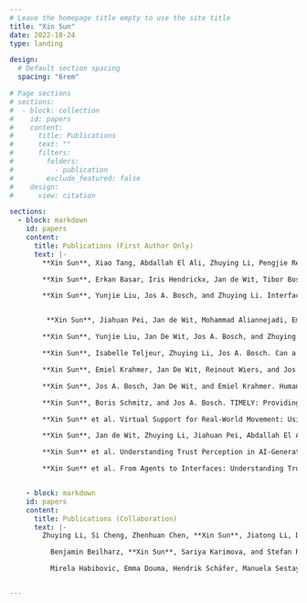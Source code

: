 ```yaml
---
# Leave the homepage title empty to use the site title
title: "Xin Sun"
date: 2022-10-24
type: landing

design:
  # Default section spacing
  spacing: "6rem"

# Page sections
# sections:
#  - block: collection
#    id: papers
#    content:
#      title: Publications
#      text: ""
#      filters:
#        folders:
#          - publication
#        exclude_featured: false
#    design:
#      view: citation

sections:
  - block: markdown
    id: papers
    content:
      title: Publications (First Author Only)
      text: |-
        **Xin Sun**, Xiao Tang, Abdallah El Ali, Zhuying Li, Pengjie Ren, Jan de Wit, Jiahuan Pei, Jos Bosch.  Rethinking the Alignment of Psychotherapy Dialogue Generation with Motivational Interviewing Strategies. *International Conference on Computational Linguistics (COLING 2025)*

        **Xin Sun**, Erkan Basar, Iris Hendrickx, Jan de Wit, Tibor Bosse, Gert-Jan De Bruijn, Jos A.Bosch, Emiel Krahmer. How Well Can LLMs Reflect? A Human Evaluation of LLM-generated Reflections for Motivational Interviewing Dialogues. *International Conference on Computational Linguistics (COLING 2025)*

        **Xin Sun**, Yunjie Liu, Jos A. Bosch, and Zhuying Li. Interface Matters: Exploring Trust Perception in Health Information from Large Language Models via Text, Speech, and Embodiment. *Computer-Supported Cooperative Work And Social Computing (CSCW 2024)*


         **Xin Sun**, Jiahuan Pei, Jan de Wit, Mohammad Aliannejadi, Emiel Krahmer, Jos TP Dobber, Jos Bosch. Eliciting Motivational Interviewing Skill Codes in Psychotherapy with LLMs: A Bilingual Dataset and Analytical Study. *International Conference on Computational Linguistics (COLING 2024)*

        **Xin Sun**, Yunjie Liu, Jan De Wit, Jos A. Bosch, and Zhuying Li. Trust by Interface: How Different User Interfaces Shape Human Trust in Health Information from Large Language Model. (Poster) *ACM Conference on Human Factors in Computing Systems (CHI 2024)*

        **Xin Sun**, Isabelle Teljeur, Zhuying Li, Jos A. Bosch. Can a Funny Chatbot Make a Difference? Infusing Humor into Conversational Agent for Behavioral Intervention. *ACM Conference on Conversational User Interfaces (CUI 2024)*

        **Xin Sun**, Emiel Krahmer, Jan De Wit, Reinout Wiers, and Jos A. Bosch. Plug and Play Conversations: The Micro-Conversation Scheme for Modular Development of Hybrid CA. (Poster) *Computer-Supported Cooperative Work And Social Computing (CSCW 2023)*

        **Xin Sun**, Jos A. Bosch, Jan De Wit, and Emiel Krahmer. Human-in-the-Loop Interaction for Continuously Improving Generative Model in CAs for Behavioral Intervention. (Poster) *ACM Intelligent User Interfaces (IUI 2023)*

        **Xin Sun**, Boris Schmitz, and Jos A. Bosch. TIMELY: Providing In-Time Support for Cardiovascular Rehabilitation with 'Patients and Practitioners in the Loop’. (Poster) *ACM Intelligent User Interfaces (IUI 2023)*

        **Xin Sun** et al. Virtual Support for Real-World Movement: Using Chatbots to Overcome Barriers to Physical Activity. *Frontiers in Artificial Intelligence and Applications (HHAI 2023)*

        **Xin Sun**, Jan de Wit, Zhuying Li, Jiahuan Pei, Abdallah El Ali, Jos A Bosch. Script-Strategy Aligned Generation: Aligning LLMs with Expert-Crafted Dialogue Scripts and Therapeutic Strategies for Psychotherapy. Pre-printed on arXiv. Under review (Anonymous)

        **Xin Sun** et al. Understanding Trust Perception in AI-Generated Information with Behavioral and Physiological Sensing (\textbf{Eye-tracking and Physiological Study}). Under review, as the first author.

        **Xin Sun** et al. From Agents to Interfaces: Understanding Trust in Health Information from Conversational Search (\textbf{Mixed-methods}). Under review, as the first author.


    - block: markdown
    id: papers
    content:
      title: Publications (Collaboration)
      text: |-
        Zhuying Li, Si Cheng, Zhenhuan Chen, **Xin Sun**, Jiatong Li, Ding Ding. SleepyFlora: Supporting Sleep Sharing and Augmentation over a Distance for Social Bonding across Time Zones. *Computer-Supported Cooperative Work And Social Computing (CSCW 2023)*

          Benjamin Beilharz, **Xin Sun**, Sariya Karimova, and Stefan Riezler. LibriVoxDeEn - A Corpus for German-to-English Speech-Translation and Speech Recognition. *International Conference on Language Resources and Evaluation (LREC 2020)*

          Mirela Habibovic, Emma Douma, Hendrik Schäfer, Manuela Sestayo-Fernandez, Tom Roovers, **Xin Sun**, ... Boris Schmitz. A patient-centered risk prediction, prevention and intervention platform to support the continuum of care in coronary artery disease using eHealth and artificial intelligence. *Journal of Medical Internet Research (SCI-1)*. Major revision.


---
```

